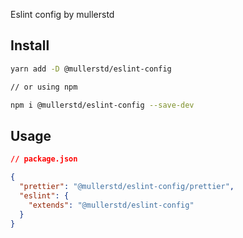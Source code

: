 Eslint config by mullerstd

## Install

```bash
yarn add -D @mullerstd/eslint-config

// or using npm

npm i @mullerstd/eslint-config --save-dev
```

## Usage

```json
// package.json

{
  "prettier": "@mullerstd/eslint-config/prettier",
  "eslint": {
    "extends": "@mullerstd/eslint-config"
  }
}
```
